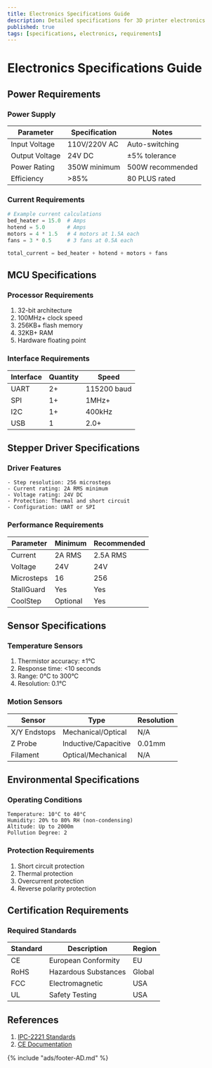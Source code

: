 ```yaml
---
title: Electronics Specifications Guide
description: Detailed specifications for 3D printer electronics
published: true
tags: [specifications, electronics, requirements]
---
```


# Electronics Specifications Guide

## Power Requirements

### Power Supply
| Parameter | Specification | Notes |
|-----------|--------------|-------|
| Input Voltage | 110V/220V AC | Auto-switching |
| Output Voltage | 24V DC | ±5% tolerance |
| Power Rating | 350W minimum | 500W recommended |
| Efficiency | >85% | 80 PLUS rated |

### Current Requirements
```python title="Current Calculations"
# Example current calculations
bed_heater = 15.0  # Amps
hotend = 5.0       # Amps
motors = 4 * 1.5   # 4 motors at 1.5A each
fans = 3 * 0.5     # 3 fans at 0.5A each

total_current = bed_heater + hotend + motors + fans
```

## MCU Specifications

### Processor Requirements
1. 32-bit architecture
2. 100MHz+ clock speed
3. 256KB+ flash memory
4. 32KB+ RAM
5. Hardware floating point

### Interface Requirements
| Interface | Quantity | Speed |
|-----------|----------|-------|
| UART | 2+ | 115200 baud |
| SPI | 1+ | 1MHz+ |
| I2C | 1+ | 400kHz |
| USB | 1 | 2.0+ |

## Stepper Driver Specifications

### Driver Features
```text title="Required Features"
- Step resolution: 256 microsteps
- Current rating: 2A RMS minimum
- Voltage rating: 24V DC
- Protection: Thermal and short circuit
- Configuration: UART or SPI
```

### Performance Requirements
| Parameter | Minimum | Recommended |
|-----------|---------|-------------|
| Current | 2A RMS | 2.5A RMS |
| Voltage | 24V | 24V |
| Microsteps | 16 | 256 |
| StallGuard | Yes | Yes |
| CoolStep | Optional | Yes |

## Sensor Specifications

### Temperature Sensors
1. Thermistor accuracy: ±1°C
2. Response time: <10 seconds
3. Range: 0°C to 300°C
4. Resolution: 0.1°C

### Motion Sensors
| Sensor | Type | Resolution |
|--------|------|------------|
| X/Y Endstops | Mechanical/Optical | N/A |
| Z Probe | Inductive/Capacitive | 0.01mm |
| Filament | Optical/Mechanical | N/A |

## Environmental Specifications

### Operating Conditions
```text title="Environment Requirements"
Temperature: 10°C to 40°C
Humidity: 20% to 80% RH (non-condensing)
Altitude: Up to 2000m
Pollution Degree: 2
```

### Protection Requirements
1. Short circuit protection
2. Thermal protection
3. Overcurrent protection
4. Reverse polarity protection

## Certification Requirements

### Required Standards
| Standard | Description | Region |
|----------|-------------|--------|
| CE | European Conformity | EU |
| RoHS | Hazardous Substances | Global |
| FCC | Electromagnetic | USA |
| UL | Safety Testing | USA |

## References
1. [IPC-2221 Standards](https://www.ipc.org/2221)
2. [CE Documentation](https://ec.europa.eu/growth/single-market/ce-marking_en)

{% include "ads/footer-AD.md" %} 